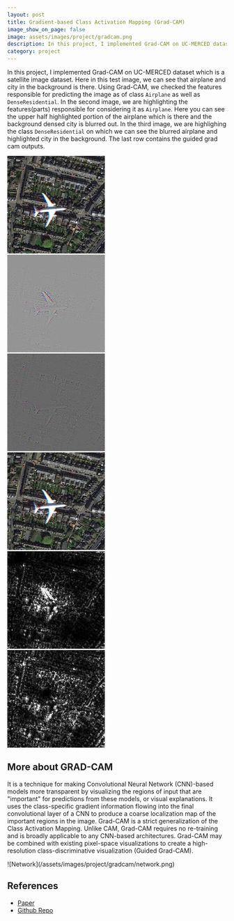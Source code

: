 ```yaml
---
layout: post
title: Gradient-based Class Activation Mapping (Grad-CAM)
image_show_on_page: false
image: assets/images/project/gradcam.png
description: In this project, I implemented Grad-CAM on UC-MERCED dataset which is a satellite image dataset.
category: project
---
```


  In this project, I implemented Grad-CAM on UC-MERCED dataset which is a satellite image dataset. Here in this test image, we can see that airplane and city in the background is there. Using Grad-CAM, we checked the features responsible for predicting the image as of class `Airplane` as well as `DenseResidential`. In the second image, we are highlighting the features(parts) responsible for considering it as `Airplane`. Here you can see the upper half highlighted portion of the airplane which is there and the background densed city is blurred out. In the third image, we are highlighing the class `DenseResidential` on which we can see the blurred airplane and highlighted city in the background. The last row contains the guided grad cam outputs.

  <div class="box alt">
  	<div class="row 50% uniform">
  		<div class="4u"><span class="image fit"><img src="/assets/images/project/gradcam/original.jpg" alt="Original" /></span></div>
  		<div class="4u"><span class="image fit"><img src="/assets/images/project/gradcam/airplane.jpg" alt="Airplane" /></span></div>
  		<div class="4u$"><span class="image fit"><img src="/assets/images/project/gradcam/city.jpg" alt="DenseResidential" /></span></div>
  		<!-- Break -->
  		<div class="4u"><span class="image fit"><img src="/assets/images/project/gradcam/original.jpg" alt="Original" /></span></div>
  		<div class="4u"><span class="image fit"><img src="/assets/images/project/gradcam/air_grad.jpg" alt="Airplane Gradient" /></span></div>
  		<div class="4u$"><span class="image fit"><img src="/assets/images/project/gradcam/city_grad.jpg" alt="DenseResidential Gradient" /></span></div>
    </div>
  </div>

## More about GRAD-CAM

  It is a technique for making Convolutional Neural Network (CNN)-based models more transparent by visualizing the regions of input that are "important" for predictions from these models, or visual explanations. It uses the class-specific gradient information flowing into the final convolutional layer of a CNN to produce a coarse localization map of the important regions in the image. Grad-CAM is a strict generalization of the Class Activation Mapping. Unlike CAM, Grad-CAM requires no re-training and is broadly applicable to any CNN-based architectures. Grad-CAM may be combined with existing pixel-space visualizations to create a high-resolution class-discriminative visualization (Guided Grad-CAM).

  <span class="image fit">
    ![Network](/assets/images/project/gradcam/network.png)
  </span>

## References

<ul class="actions fit">
  <li><a href="https://arxiv.org/abs/1610.02391" class="button special fit">Paper</a></li>
  <li><a href="https://github.com/Parth1811/grad_cam" class="button special fit">Github Repo</a></li>
</ul>
